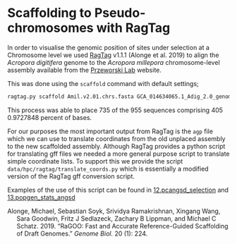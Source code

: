 Scaffolding to Pseudo-chromosomes with RagTag
================

In order to visualise the genomic position of sites under selection at a
Chromosome level we used [RagTag](https://github.com/malonge/RagTag)
v1.1.1 (Alonge et al. 2019) to align the *Acropora digitifera* genome to
the *Acropora millepora* chromosome-level assembly available from the
[Przeworski Lab](https://przeworskilab.com/data/) website.

This was done using the `scaffold` command with default settings;

``` bash
ragtag.py scaffold Amil.v2.01.chrs.fasta GCA_014634065.1_Adig_2.0_genomic.fna -t 32
```

This process was able to place 735 of the 955 sequences comprising 405
0.9727848 percent of bases.

For our purposes the most important output from RagTag is the `agp` file
which we can use to translate coordinates from the old unplaced assembly
to the new scaffolded assembly. Although RagTag provides a python script
for translating gff files we needed a more general purpose script to
translate simple coordinate lists. To support this we provide the script
`data/hpc/ragtag/translate_coords.py` which is essentially a modified
version of the RagTag gff conversion script.

Examples of the use of this script can be found in
[12.pcangsd\_selection](12.pcangsd_selection.md) and
[13.popgen\_stats\_angsd](13.popgen_stats_angsd.md)

<div id="refs" class="references csl-bib-body hanging-indent">

<div id="ref-Alonge2019-yy" class="csl-entry">

Alonge, Michael, Sebastian Soyk, Srividya Ramakrishnan, Xingang Wang,
Sara Goodwin, Fritz J Sedlazeck, Zachary B Lippman, and Michael C
Schatz. 2019. “RaGOO: Fast and Accurate Reference-Guided Scaffolding of
Draft Genomes.” *Genome Biol.* 20 (1): 224.

</div>

</div>
